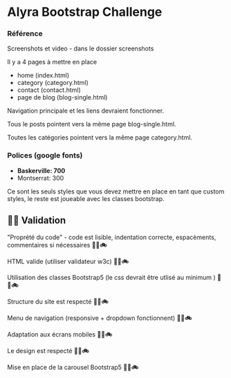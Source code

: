 # Alyra Bootstrap Challenge

### Référence

Screenshots et video - dans le dossier screenshots

Il y a 4 pages à mettre en place

- home (index.html)
- category (category.html)
- contact (contact.html)
- page de blog (blog-single.html)

Navigation principale et les liens devraient fonctionner.

Tous le posts pointent vers la même page blog-single.html.

Toutes les catégories pointent vers la même page category.html.

### Polices (google fonts)

- **Baskerville: 700**
- Montserrat: 300

Ce sont les seuls styles que vous devez mettre en place en tant que custom styles,
le reste est joueable avec les classes bootstrap.

## 🚵‍♀️ Validation

"Proprété du code" - code est lisible, indentation correcte, espacèments, commentaires si nécessaires **👟🛴🚲**

HTML valide (utiliser validateur w3c) **👟🛴🚲**

Utilisation des classes Bootstrap5 (le css devrait être utlisé au minimum ) **👟🛴🚲**

Structure du site est respecté **👟🛴🚲**

Menu de navigation (responsive + dropdown fonctionnent) **👟🛴🚲**

Adaptation aux écrans mobiles **👟🛴🚲**

Le design est respecté **👟🛴🚲**

Mise en place de la carousel Bootstrap5 **👟🛴🚲**
